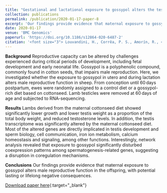 ```yaml
---
title: "Gestational and lactational exposure to gossypol alters the testis transcriptome"
collection: publications
permalink: /publication/2020-01-17-paper-8
excerpt: 'Our findings provide evidence that maternal exposure to gossypol alters male reproductive function in the offspring, with potential lasting or lifelong negative consequences.'
date: 2020-01-17
venue: 'BMC Genomics'
paperurl: 'https://doi.org/10.1186/s12864-020-6487-2'
citation: '<font size="3"> Louvandini, H., Corrêa, P. S., Amorín, R., <strong>Liu, L.</strong>, Ieda, E. H., Jimenez, C. R., ... & Peñagaricano, F. (2020). <em>Gestational and lactational exposure to gossypol alters the testis transcriptome.</em> BMC genomics, 21, 1-11. </font>'
---
```


**Background**
Reproductive capacity can be altered by challenges experienced during critical periods of development, including fetal development and early neonatal life. Gossypol is a polyphenolic compound, commonly found in cotton seeds, that impairs male reproduction. Here, we investigated whether the exposure to gossypol in utero and during lactation alters male reproductive function in sheep. From conception until 60 days postpartum, ewes were randomly assigned to a control diet or a gossypol-rich diet based on cottonseed. Lamb testicles were removed at 60 days of age and subjected to RNA-sequencing.

**Results**
Lambs derived from the maternal cottonseed diet showed significantly lower growth and lower testis weight as a proportion of the total body weight, and reduced testosterone levels. In addition, the testis transcriptome was significantly altered by the maternal cottonseed diet. Most of the altered genes are directly implicated in testis development and sperm biology, cell communication, iron ion metabolism, calcium homeostasis and signaling, among other functions. Interestingly, network analysis revealed that exposure to gossypol significantly disturbed coexpression patterns among spermatogenesis-related genes, suggesting a disruption in coregulation mechanisms.

**Conclusions**
Our findings provide evidence that maternal exposure to gossypol alters male reproductive function in the offspring, with potential lasting or lifelong negative consequences.

[Download paper here](https://doi.org/10.1186/s12864-020-6487-2){:target="_blank"}